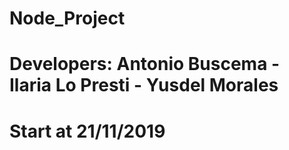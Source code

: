 # Node_Project
# Developers: Antonio Buscema - Ilaria Lo Presti - Yusdel Morales
# Start at 21/11/2019
